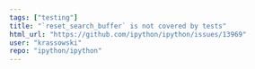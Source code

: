```yaml
---
tags: ["testing"]
title: "`reset_search_buffer` is not covered by tests"
html_url: "https://github.com/ipython/ipython/issues/13969"
user: "krassowski"
repo: "ipython/ipython"
---
```


